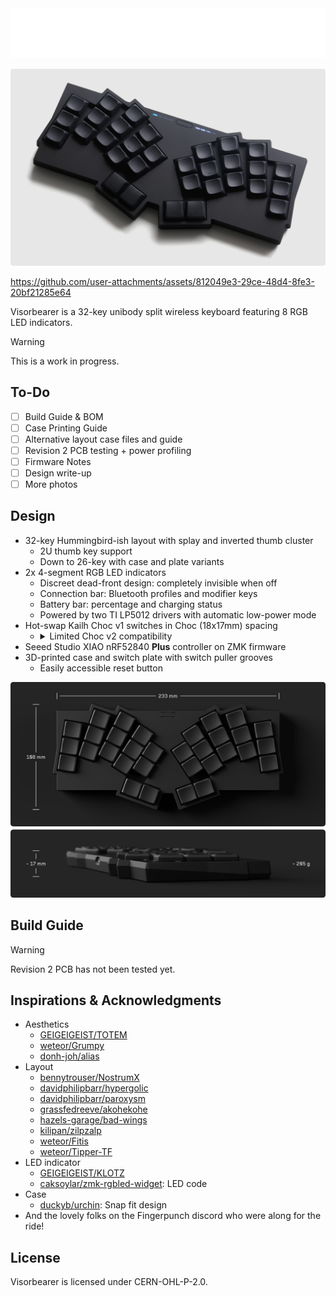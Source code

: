 <picture>
  <source media="(prefers-color-scheme: dark)" srcset="./docs/images/visorbearer-heading-dark.png">
  <source media="(prefers-color-scheme: light)" srcset="./docs/images/visorbearer-heading-light.png">
  <img alt="Visorbearer Title and Description" src="./docs/images/visorbearer-heading-dark.png">
</picture>

![Visorbearer keyboard](docs/images/visorbearer-hero.png)

https://github.com/user-attachments/assets/812049e3-29ce-48d4-8fe3-20bf21285e64

Visorbearer is a 32-key unibody split wireless keyboard featuring 8 RGB LED indicators.

> [!WARNING]
> This is a work in progress.

## To-Do

- [ ] Build Guide & BOM
- [ ] Case Printing Guide
- [ ] Alternative layout case files and guide
- [ ] Revision 2 PCB testing + power profiling
- [ ] Firmware Notes
- [ ] Design write-up
- [ ] More photos

## Design

- 32-key Hummingbird-ish layout with splay and inverted thumb cluster
   - 2U thumb key support
   - Down to 26-key with case and plate variants
- 2x 4-segment RGB LED indicators
   - Discreet dead-front design: completely invisible when off
   - Connection bar: Bluetooth profiles and modifier keys
   - Battery bar: percentage and charging status
   - Powered by two TI LP5012 drivers with automatic low-power mode
- Hot-swap Kailh Choc v1 switches in Choc (18x17mm) spacing
   - <details> <summary>Limited Choc v2 compatibility</summary>
      The PCB is incompatible with older Choc v2 switches that have a third stabilizing pin. Newer Choc v2 releases without this pin work fine, such as: Lofree POM Phantom/Ghost/Specter/Hades and Kailh Hide Mountain/White Rain/Deep Sea Mini Islet/Deep Sea Mini Whale. Note that choc-spaced keycaps with MX stems are not commercially available, so Choc v2 swtiches are limited to 3D-printed keycaps.
   </details>
- Seeed Studio XIAO nRF52840 **Plus** controller on ZMK firmware
- 3D-printed case and switch plate with switch puller grooves
   - Easily accessible reset button

<picture>
  <source media="(prefers-color-scheme: dark)" srcset="./docs/images/visorbearer-dimensions-dark.png">
  <source media="(prefers-color-scheme: light)" srcset="./docs/images/visorbearer-dimensions-light.png">
  <img alt="Visorbearer keyboard dimensions" src="./docs/images/visorbearer-dimensions-dark.png">
</picture>

## Build Guide

> [!WARNING]
> Revision 2 PCB has not been tested yet.

## Inspirations & Acknowledgments

- Aesthetics
   - [GEIGEIGEIST/TOTEM](https://github.com/GEIGEIGEIST/TOTEM)
   - [weteor/Grumpy](https://github.com/weteor/Grumpy)
   - [donh-joh/alias](https://github.com/dohn-joh/alias)
- Layout
   - [bennytrouser/NostrumX](https://github.com/bennytrouser/NostrumX)
   - [davidphilipbarr/hypergolic](https://github.com/davidphilipbarr/hypergolic)
   - [davidphilipbarr/paroxysm](https://github.com/davidphilipbarr/paroxysm)
   - [grassfedreeve/akohekohe](https://github.com/grassfedreeve/akohekohe)
   - [hazels-garage/bad-wings](https://github.com/hazels-garage/bad-wings/tree/master/v2)
   - [kilipan/zilpzalp](https://github.com/kilipan/zilpzalp)
   - [weteor/Fitis](https://github.com/weteor/Fitis)
   - [weteor/Tipper-TF](https://github.com/weteor/Tipper-TF)
- LED indicator
   - [GEIGEIGEIST/KLOTZ](https://github.com/GEIGEIGEIST/KLOTZ)
   - [caksoylar/zmk-rgbled-widget](https://github.com/caksoylar/zmk-rgbled-widget): LED code
- Case
   - [duckyb/urchin](https://github.com/duckyb/urchin): Snap fit design
- And the lovely folks on the Fingerpunch discord who were along for the ride!

## License

Visorbearer is licensed under CERN-OHL-P-2.0.
